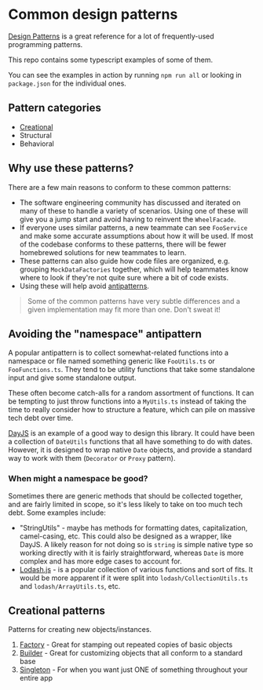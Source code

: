 # Common design patterns

[Design Patterns](https://www.amazon.com/Design-Patterns-Elements-Reusable-Object-Oriented/dp/0201633612) is a great reference for a lot of frequently-used programming patterns.

This repo contains some typescript examples of some of them.

You can see the examples in action by running `npm run all` or looking in `package.json` for the individual ones.

## Pattern categories

- [Creational](#creational-patterns)
- Structural
- Behavioral


## Why use these patterns?

There are a few main reasons to conform to these common patterns:

- The software engineering community has discussed and iterated on many of these to handle a variety of scenarios.  Using one of these will give you a jump start and avoid having to reinvent the `WheelFacade`.
- If everyone uses similar patterns, a new teammate can see `FooService` and make some accurate assumptions about how it will be used.  If most of the codebase conforms to these patterns, there will be fewer homebrewed solutions for new teammates to learn.
- These patterns can also guide how code files are organized, e.g. grouping `MockDataFactories` together, which will help teammates know where to look if they're not quite sure where a bit of code exists.
- Using these will help avoid [antipatterns](src/antipatterns.README.md).

> Some of the common patterns have very subtle differences and a given implementation may fit more than one.  Don't sweat it!


## Avoiding the "namespace" antipattern

A popular antipattern is to collect somewhat-related functions into a namespace or file named something generic like `FooUtils.ts` or `FooFunctions.ts`.  They tend to be utility functions that take some standalone input and give some standalone output.

These often become catch-alls for a random assortment of functions.  It can be tempting to just throw functions into a `MyUtils.ts` instead of taking the time to really consider how to structure a feature, which can pile on massive tech debt over time.

[DayJS](https://day.js.org/) is an example of a good way to design this library.  It could have been a collection of `DateUtils` functions that all have something to do with dates.  However, it is designed to wrap native `Date` objects, and provide a standard way to work with them (`Decorator` or `Proxy` pattern).

### When might a namespace be good?

Sometimes there are generic methods that should be collected together, and are fairly limited in scope, so it's less likely to take on too much tech debt.  Some examples include:

- "StringUtils" - maybe has methods for formatting dates, capitalization, camel-casing, etc.  This could also be designed as a wrapper, like DayJS.  A likely reason for not doing so is `string` is simple native type so working directly with it is fairly straightforward, whereas `Date` is more complex and has more edge cases to account for.
- [Lodash.js](https://lodash.com/) - is a popular collection of various functions and sort of fits.  It would be more apparent if it were split into `lodash/CollectionUtils.ts` and `lodash/ArrayUtils.ts`, etc.


## Creational patterns

Patterns for creating new objects/instances.

1. [Factory](src/creational/01-factory/README.md) - Great for stamping out repeated copies of basic objects
2. [Builder](src/creational/02-builder/README.md) - Great for customizing objects that all conform to a standard base
3. [Singleton](src/creational/03-singleton-service/README.md) - For when you want just ONE of something throughout your entire app